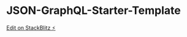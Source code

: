 # JSON-GraphQL-Starter-Template

[Edit on StackBlitz ⚡️](https://stackblitz.com/edit/stackblitz-starters-g9bwgi)